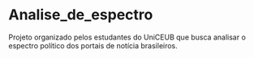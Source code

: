 # Analise_de_espectro
Projeto organizado pelos estudantes do UniCEUB que busca analisar o espectro político dos portais de notícia brasileiros.
